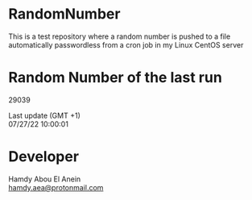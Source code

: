 # RandomNumber    
This is a test repository where a random number is pushed to a file automatically passwordless from a cron job in my Linux CentOS server    
# Random Number of the last run   
29039
      
Last update (GMT +1)    
07/27/22 10:00:01
# Developer    
Hamdy Abou El Anein   
hamdy.aea@protonmail.com
